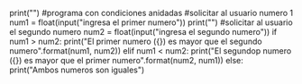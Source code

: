 print("")
#programa con condiciones anidadas
#solicitar al usuario numero 1
num1 = float(input("ingresa el primer numero"))
print("")
#solicitar al usuario el segundo numero
num2 = float(input("ingresa el segundo numero"))
if num1 > num2:
    print("El primer numero ({}) es mayor que el segundo numero".format(num1, num2))
elif num1 < num2:
    print("El segundop numero ({}) es mayor que el primer numero".format(num2, num1))
else:
    print("Ambos numeros son iguales")